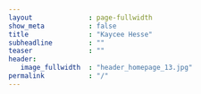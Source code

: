 ```yaml
---
layout              : page-fullwidth
show_meta           : false
title               : "Kaycee Hesse"
subheadline         : ""
teaser              : ""
header:
   image_fullwidth  : "header_homepage_13.jpg"
permalink           : "/"
---
```

